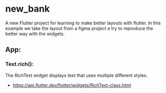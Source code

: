 # new_bank

A new Flutter project for learning to make better layouts with flutter. In this example we take the 
layout from a figma project e try to reproduce the better way with the widgets.

## App:


### Text.rich(): 
The RichText widget displays text that uses multiple different styles.
- https://api.flutter.dev/flutter/widgets/RichText-class.html